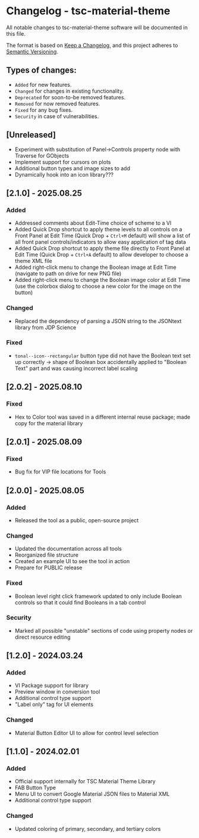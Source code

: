 # Changelog - tsc-material-theme
All notable changes to tsc-material-theme software will be documented in this file.

The format is based on [Keep a Changelog](https://keepachangelog.com/en/1.0.0/),
and this project adheres to [Semantic Versioning](https://semver.org/spec/v2.0.0.html).

## Types of changes:
- `Added` for new features.
- `Changed` for changes in existing functionality.
- `Deprecated` for soon-to-be removed features.
- `Removed` for now removed features.
- `Fixed` for any bug fixes.
- `Security` in case of vulnerabilities.

## [Unreleased]
- Experiment with substitution of Panel->Controls property node with Traverse for GObjects
- Implement support for cursors on plots
- Additional button types and image sizes to add
- Dynamically hook into an icon library???

## [2.1.0] - 2025.08.25
### Added
- Addressed comments about Edit-Time choice of scheme to a VI
- Added Quick Drop shortcut to apply theme levels to all controls on a Front Panel at Edit Time (Quick Drop + `Ctrl+M` default) will show a list of all front panel controls/indicators to allow easy application of tag data
- Added Quick Drop shortcut to apply theme file directly to Front Panel at Edit Time (Quick Drop + `Ctrl+A` default) to allow developer to choose a theme XML file
- Added right-click menu to change the Boolean image at Edit Time (navigate to path on drive for new PNG file)
- Added right-click menu to change the Boolean image color at Edit Time (use the colorbox dialog to choose a new color for the image on the button)

### Changed
- Replaced the dependency of parsing a JSON string to the JSONtext library from JDP Science

### Fixed
- `tonal--icon--rectangular` button type did not have the Boolean text set up correctly -> shape of Boolean box accidentally applied to "Boolean Text" part and was causing incorrect label scaling 

## [2.0.2] - 2025.08.10
### Fixed
- Hex to Color tool was saved in a different internal reuse package; made copy for the material library

## [2.0.1] - 2025.08.09
### Fixed
- Bug fix for VIP file locations for Tools

## [2.0.0] - 2025.08.05
### Added
- Released the tool as a public, open-source project

### Changed
- Updated the documentation across all tools
- Reorganized file structure
- Created an example UI to see the tool in action
- Prepare for PUBLIC release

### Fixed
- Boolean level right click framework updated to only include Boolean controls so that it could find Booleans in a tab control

### Security
- Marked all possible "unstable" sections of code using property nodes or direct resource editing

## [1.2.0] - 2024.03.24
### Added
- VI Package support for library
- Preview window in conversion tool
- Additional control type support
- "Label only" tag for UI elements

### Changed
- Material Button Editor UI to allow for control level selection


## [1.1.0] - 2024.02.01
### Added
- Official support internally for TSC Material Theme Library
- FAB Button Type
- Menu UI to convert Google Material JSON files to Material XML
- Additional control type support

### Changed
- Updated coloring of primary, secondary, and tertiary colors